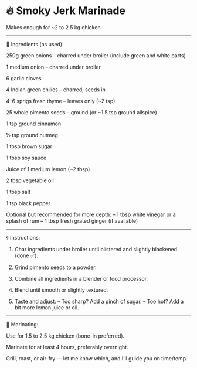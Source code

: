 # 🔥 Smoky Jerk Marinade

Makes enough for ~2 to 2.5 kg chicken


---

🧄 Ingredients (as used):

250g green onions – charred under broiler (include green and white parts)

1 medium onion – charred under broiler

6 garlic cloves

4 Indian green chilies – charred, seeds in

4–6 sprigs fresh thyme – leaves only (~2 tsp)

25 whole pimento seeds – ground (or ~1.5 tsp ground allspice)

1 tsp ground cinnamon

½ tsp ground nutmeg

1 tbsp brown sugar

1 tbsp soy sauce

Juice of 1 medium lemon (~2 tbsp)

2 tbsp vegetable oil

1 tbsp salt

1 tsp black pepper

Optional but recommended for more depth:
– 1 tbsp white vinegar or a splash of rum
– 1 tbsp fresh grated ginger (if available)



---

🌀 Instructions:

1. Char ingredients under broiler until blistered and slightly blackened (done ✅).


2. Grind pimento seeds to a powder.


3. Combine all ingredients in a blender or food processor.


4. Blend until smooth or slightly textured.


5. Taste and adjust:
– Too sharp? Add a pinch of sugar.
– Too hot? Add a bit more lemon juice or oil.




---

🐔 Marinating:

Use for 1.5 to 2.5 kg chicken (bone-in preferred).

Marinate for at least 4 hours, preferably overnight.

Grill, roast, or air-fry — let me know which, and I’ll guide you on time/temp.
